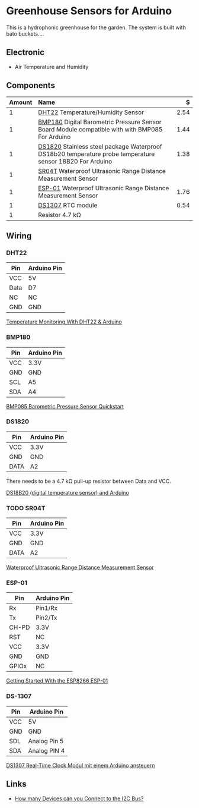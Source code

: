 # Greenhouse Sensors for Arduino

This is a hydrophonic greenhouse for the garden. The system is built with bato buckets....


## Electronic

* Air Temperature and Humidity


## Components 

|Amount        | Name           | $  |
|:------------- |:-------------| -----:|
| 1 | [DHT22](https://www.sparkfun.com/datasheets/Sensors/Temperature/DHT22.pdf) Temperature/Humidity Sensor| 2.54 |
| 1 | [BMP180](https://www.bosch-sensortec.com/bst/products/all_products/bmp180) Digital Barometric Pressure Sensor Board Module compatible with with BMP085 For Arduino| 1.44 |
|1 | [DS1820](https://datasheets.maximintegrated.com/en/ds/DS18S20.pdf) Stainless steel package Waterproof DS18b20 temperature probe temperature sensor 18B20 For Arduino| 1.38 |
|1 |[SR04T]() Waterproof Ultrasonic Range Distance Measurement Sensor| |
|1 |[ESP-01](http://www.microchip.ua/wireless/esp01.pdf) Waterproof Ultrasonic Range Distance Measurement Sensor | 1.76 |
|1 |[DS1307](https://www.sparkfun.com/datasheets/Components/DS1307.pdf) RTC module| 0.54 |
|1 | Resistor 4.7 kΩ | |

## Wiring

### DHT22

| Pin| 	Arduino Pin|
|----|-------------|
|VCC| 	5V|
|Data| 	D7|
|NC| 	NC|
|GND| 	GND|

[Temperature Monitoring With DHT22 & Arduino](https://create.arduino.cc/projecthub/attari/temperature-monitoring-with-dht22-arduino-15b013)

### BMP180

| Pin| 	Arduino Pin|
|----|-------------|
|VCC| 	3.3V|
|GND| 	GND|
|SCL| 	A5|
|SDA| 	A4|

[BMP085 Barometric Pressure Sensor Quickstart](https://www.sparkfun.com/tutorials/253)

### DS1820

| Pin| 	Arduino Pin|
|----|-------------|
|VCC| 	3.3V|
|GND| 	GND|
|DATA| 	A2|

There needs to be a 4.7 kΩ pull-up resistor between Data and VCC.

[DS18B20 (digital temperature sensor) and Arduino](https://create.arduino.cc/projecthub/TheGadgetBoy/ds18b20-digital-temperature-sensor-and-arduino-9cc806)

### TODO SR04T

| Pin| 	Arduino Pin|
|----|-------------|
|VCC| 	3.3V|
|GND| 	GND|
|DATA| 	A2|

[Waterproof Ultrasonic Range Distance Measurement Sensor](http://qqtrading.com.my/waterproof-ultrasonic-range-distance-measurement-sensor-sr04t)

### ESP-01

| Pin| 	Arduino Pin|
|----|-------------|
|Rx| 	Pin1/Rx|
|Tx| 	Pin2/Tx|
|CH-PD| 	3.3V|
|RST| NC |
|VCC| 3.3V |
|GND|GND|
|GPIOx|NC|

[Getting Started With the ESP8266 ESP-01](https://www.instructables.com/id/Getting-Started-With-the-ESP8266-ESP-01/)

### DS-1307

| Pin| 	Arduino Pin|
|----|-------------|
|VCC| 	5V|
|GND| 	GND|
|SDL| 	Analog Pin 5|
|SDA| Analog PIN 4 |

[DS1307 Real-Time Clock Modul mit einem Arduino ansteuern](https://www.frag-duino.de/index.php/maker-faq/26-ds1307-real-time-clock-modul-mit-arduino-ansteuern)


## Links

* [How many Devices can you Connect to the I2C Bus?](https://www.bluedot.space/tutorials/how-many-devices-can-you-connect-on-i2c-bus/)

